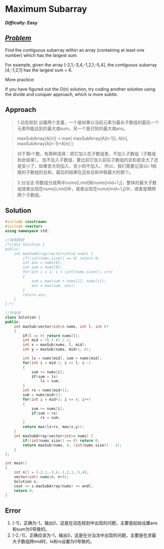 # Maximum Subarray

_**Difficulty: Easy**_

## _[Problem](https://leetcode.com/problems/maximum-subarray/?tab=Description)_
Find the contiguous subarray within an array (containing at least one number) which has the largest sum.

For example, given the array [-2,1,-3,4,-1,2,1,-5,4],
the contiguous subarray [4,-1,2,1] has the largest sum = 6.

More practice:

If you have figured out the O(n) solution, try coding another solution using the divide and conquer approach, which is more subtle.

## Approach
> 1.动态规划
> 设置两个变量，一个是如果以当前元素为最长子数组的最后一个元素所能达到的最大值sum，另一个是已知的最大值ans。

> maxSubArray(A[n]) = max( maxSubArray(A[n-1]), A[n], maxSubArray(A[n-1)+A[n] ); 

> 对于第i个数，有两种选择：把它加入在子数组里，不加入子数组（子数组到此结束）。
加不加入子数组，要比较它加入前后子数组的总和是变大了还是变小了，如果变大则加入，变小则不加入。
所以，我们需要记录以i-1结尾的子数组的总和，最后的结果在这些总和中取最大的那个。

> 2.分治法
> 将数组分成两半nums[i,mid]和nums[mid+1,j]，整体的最大子数组或者出现在nums[i,mid]中，或者出现在nums[mid+1,j]中，或者是横跨两个子数组。

## Solution
```c++
#include <iostream>
#include <vector>
using namespace std;

//动态规划
/*class Solution {
public:
    int maxSubArray(vector<int>& nums) {
        if((int)nums.size() == 0) return 0;
        int ans = nums[0];
        int sum = nums[0];
        for(int i = 1; i < (int)nums.size(); i++)
        {
            sum = max(sum + nums[i], nums[i]);
            ans = max(sum, ans);
        }
        return ans;
    }
};*/

//分治法
class Solution {
public:
    int maxSub(vector<int>& nums, int l, int r)
    {
        if(l == r) return nums[l];
        int mid = (l + r) / 2;
        int x = maxSub(nums, l, mid);
        int y = maxSub(nums, mid+1, r);

        int ls = nums[mid], sum = nums[mid];
        for(int i = mid-1; i >= l; i--)
        {
            sum += nums[i];
            if(sum > ls)
                ls = sum;
        }
        int rs = nums[mid+1];
        sum = nums[mid+1];
        for(int i = mid+2; i <= r; i++)
        {
            sum += nums[i];
            if(sum > rs)
                rs = sum;
        }
        return max(ls+rs, max(x,y));
    }
    int maxSubArray(vector<int>& nums) {
        if((int)nums.size() == 0) return 0;
        return maxSub(nums, 0, (int)nums.size() - 1);
    }
};

int main()
{
    int n[] = {-2,1,-3,4,-1,2,1,-5,4};
    vector<int> nums(n, n+9);
    Solution s;
    cout << s.maxSubArray(nums) << endl;
    return 0;
}
```

## Error
1. [-1]，正确为-1，输出0，这是在动态规划中出现的问题，主要是起始设置ans和sum为0导致的。
2. [-2,-1]，正确应该为-1，输出0，这是在分治法中出现的问题，主要是在求最大子数组跨mid时，ls和rs设置为0导致的。
